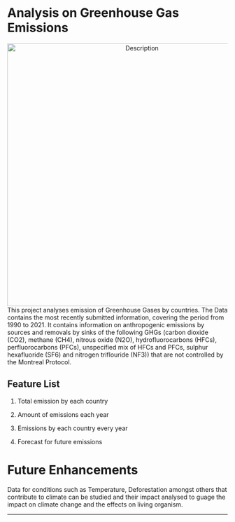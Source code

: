 # Analysis on Greenhouse Gas Emissions
<div align="center">
<img src="https://github.com/mrowurakwarteng/greenhouse-gas-emission-analysis/blob/main/output/extract.jpeg" alt="Description" width="600"><br>
</div>
This project analyses emission of Greenhouse Gases by countries. The Data contains the most recently submitted information, covering the period from 1990 to 2021. 
It contains information on anthropogenic emissions by sources and removals by sinks of the following GHGs (carbon dioxide (CO2), methane (CH4), nitrous oxide (N2O), 
hydrofluorocarbons (HFCs), perfluorocarbons (PFCs), unspecified mix of HFCs and PFCs, sulphur hexafluoride (SF6) and nitrogen triflouride (NF3)) 
that are not controlled by the Montreal Protocol.

## Feature List

1. Total emission by each country
   
2. Amount of emissions each year

3. Emissions by each country every year

4. Forecast for future emissions


# Future Enhancements
Data for conditions such as Temperature, Deforestation amongst others that contribute to climate can be studied and their impact analysed to guage the impact on climate change and the effects on living organism.




------
